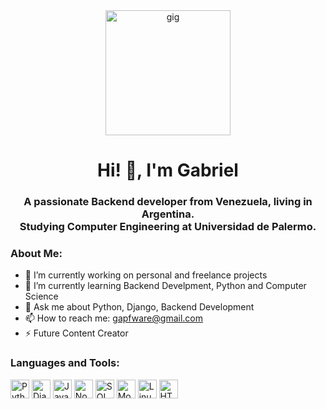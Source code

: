 <div id="header" align="center">
  <img
    src="https://media2.giphy.com/media/qgQUggAC3Pfv687qPC/giphy.gif?cid=ecf05e470la7tj61ze2u3crcgevp1gdr8guai09sthz2ypp5&rid=giphy.gif&ct=g"
    alt="gig"
    width="200"
  />
  <h1 align="center">Hi! 👋, I'm Gabriel</h1>
  <h3 align="center">
    A passionate Backend developer from Venezuela, living in Argentina. <br>
    Studying Computer Engineering at Universidad de Palermo.
  </h3>
</div>

### About Me:
- 🔭 I’m currently working on personal and freelance projects
- 🌱 I’m currently learning Backend Develpment, Python and Computer Science
- 💬 Ask me about Python, Django, Backend Development
- 📫 How to reach me: gapfware@gmail.com
- ⚡ Future Content Creator

<div align="left">
  <h3>Languages and Tools:</h3>
  <img
    src="https://logos-download.com/wp-content/uploads/2016/10/Python_logo_icon.png"
    title="Python"
    alt="Python"
    width="30"
    height="30"
  />
  <img
    src="https://logodix.com/logo/1758841.png"
    title="Django"
    alt="Django"
    width="30"
    height="30"
  />
  <img
    src="https://www.britefish.net/wp-content/uploads/2019/06/logo-javascript-2.png"
    title="JavaScript"
    alt="JavaScript"
    width="30"
    height="30"
  />
  <img
    src="https://cdn.freebiesupply.com/logos/large/2x/nodejs-icon-logo-png-transparent.png"
    title="Node.js"
    alt="Node.js"
    width="30"
    height="30"
  />
  <img
    src="https://4.bp.blogspot.com/-pTRQOarwEFk/VgTFTZW_w3I/AAAAAAAABg8/XY4q2R3YNj0/w1200-h630-p-k-no-nu/postgresql-logo.png"
    title="SQL"
    alt="SQL"
    width="30"
    height="30"
  />
  <img
    src="https://citywebconsultants.co.uk/sites/default/files/inline-images/mongo-medium.png"
    title="Mongo DB"
    alt="Mongo DB"
    width="30"
    height="30"
  />
  <img
    src="http://1000logos.net/wp-content/uploads/2017/03/LINUX-LOGO.png"
    title="Linux"
    alt="Linux"
    width="30"
    height="30"
  />
  <img
    src="https://logos-download.com/wp-content/uploads/2017/07/HTML5_badge.png"
    title="HTML"
    alt="HTML"
    width="30"
    height="30"
  />
</div>
